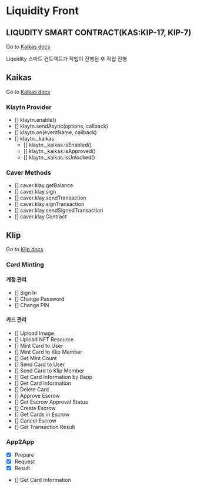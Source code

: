 # Liquidity Front

## LIQUDITY SMART CONTRACT(KAS:KIP-17, KIP-7)

Go to [Kaikas docs](https://docs.klaytnapi.com/)

Liquidity 스마트 컨트랙트가 작업이 진행된 후 작업 진행

## Kaikas

Go to [Kaikas docs](https://docs.kaikas.io/)

### Klaytn Provider

- [] klaytn.enable()
- [] klaytn.sendAsync(options, callback)
- [] klaytn.on(eventName, callback)
- [] klaytn._kaikas
    - [] klaytn._kaikas.isEnabled()
    - [] klaytn._kaikas.isApproved()
    - [] klaytn._kaikas.isUnlocked()

### Caver Methods

- [] caver.klay.getBalance
- [] caver.klay.sign
- [] caver.klay.sendTransaction
- [] caver.klay.signTransaction
- [] caver.klay.sendSignedTransaction
- [] caver.klay.Contract


## Klip

Go to [Klip docs](https://docs.klipwallet.com/)

### Card Minting

#### 계정 관리
- [] Sign In
- [] Change Password
- [] Change PIN

#### 카드 관리
- [] Upload Image
- [] Upload NFT Resource
- [] Mint Card to User
- [] Mint Card to Klip Member
- [] Get Mint Count
- [] Send Card to User
- [] Send Card to Klip Member
- [] Get Card Information by Bapp
- [] Get Card Information
- [] Delete Card
- [] Approve Escrow
- [] Get Escrow Approval Status
- [] Create Escrow
- [] Get Cards in Escrow
- [] Cancel Escrow
- [] Get Transaction Result

### App2App
- [x] Prepare
- [x] Request
- [x] Result
- [] Get Card Information